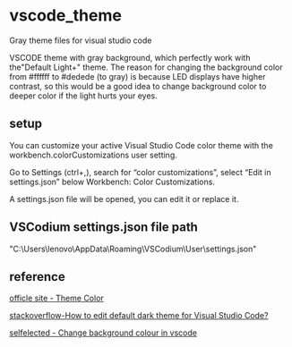 # vscode_theme

Gray theme files for visual studio code

VSCODE theme with gray background, which perfectly work with the"Default Light+" theme.
The reason for changing the background color from #ffffff to #dedede (to gray) is because LED displays have higher contrast, so this would be a good idea to change background color to deeper color if the light hurts your eyes.

## setup

You can customize your active Visual Studio Code color theme with the workbench.colorCustomizations user setting.

Go to Settings (ctrl+,), search for “color customizations”, select “Edit in settings.json” below Workbench: Color Customizations.

A settings.json file will be opened, you can edit it or replace it.

## VSCodium settings.json file path 

"C:\Users\lenovo\AppData\Roaming\VSCodium\User\settings.json"

## reference

[officle site - Theme Color](https://code.visualstudio.com/api/references/theme-color)

[stackoverflow-How to edit default dark theme for Visual Studio Code?](https://stackoverflow.com/questions/35165362/how-to-edit-default-dark-theme-for-visual-studio-code)

[selfelected - Change background colour in vscode](https://www.selfelected.com/change-background-colour-in-vscode/)
